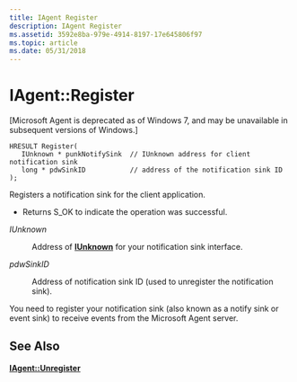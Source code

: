 ```yaml
---
title: IAgent Register
description: IAgent Register
ms.assetid: 3592e8ba-979e-4914-8197-17e645806f97
ms.topic: article
ms.date: 05/31/2018
---
```


# IAgent::Register

\[Microsoft Agent is deprecated as of Windows 7, and may be unavailable in subsequent versions of Windows.\]

``` syntax
HRESULT Register(
   IUnknown * punkNotifySink  // IUnknown address for client notification sink
   long * pdwSinkID           // address of the notification sink ID
);
```

Registers a notification sink for the client application.

-   Returns S\_OK to indicate the operation was successful.

<dl> <dt>

<span id="IUnknown"></span><span id="iunknown"></span><span id="IUNKNOWN"></span>*IUnknown*
</dt> <dd>

Address of [**IUnknown**](https://www.bing.com/search?q=**IUnknown**) for your notification sink interface.

</dd> <dt>

<span id="pdwSinkID"></span><span id="pdwsinkid"></span><span id="PDWSINKID"></span>*pdwSinkID*
</dt> <dd>

Address of notification sink ID (used to unregister the notification sink).

</dd> </dl>

You need to register your notification sink (also known as a notify sink or event sink) to receive events from the Microsoft Agent server.

## See Also

[**IAgent::Unregister**](iagent--unregister.md)


 

 




